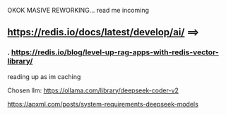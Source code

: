 OKOK MASIVE REWORKING... read me incoming  
  
## https://redis.io/docs/latest/develop/ai/  ==>
### .      https://redis.io/blog/level-up-rag-apps-with-redis-vector-library/  
  
reading up as im caching 

Chosen llm: https://ollama.com/library/deepseek-coder-v2

https://apxml.com/posts/system-requirements-deepseek-models